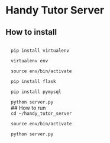 # Handy Tutor Server
## How to install
<code>
  pip install virtualenv
  </code>
<code>
  virtualenv env
  </code>
<code>
  source env/bin/activate
  </code>
  <code>
  pip install flask
  </code>
  <code>
  pip install pymysql
  </code>
  
<code>
  python server.py
  </code>
## How to run
<code>
  cd ~/handy_tutor_server
  </code>
<code>
  source env/bin/activate
  </code>
<code>
  python server.py
  </code>
